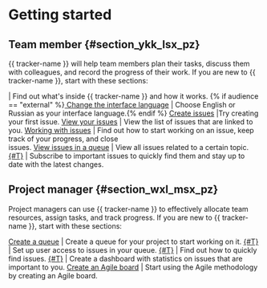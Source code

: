 # Getting started

## Team member {#section_ykk_lsx_pz}

{{ tracker-name }} will help team members plan their tasks, discuss them with colleagues, and record the progress of their work. If you are new to {{ tracker-name }}, start with these sections:

| Find out what's inside {{ tracker-name }} and how it works.
{% if audience == "external" %}[ Change the interface language]( enable-tracker.md#choose-language)  | Choose English or Russian as your interface language.{% endif %}
[Create issues](user/create-ticket.md) |Try creating your first issue.
[View your issues](user/my-tickets.md) | View the list of issues that are linked to you.
[Working with issues](user/ticket-in-progress.md) | Find out how to start working on an issue, keep track of your progress, and close<br/> issues.
[View issues in a queue](user/queue.md) | View all issues related to a certain topic.
[{#T}](user/subscribe.md) | Subscribe to important issues to quickly find them and stay up to date with the latest changes.

## Project manager {#section_wxl_msx_pz}

Project managers can use {{ tracker-name }} to effectively allocate team resources, assign tasks, and track progress. If you are new to {{ tracker-name }}, start with these sections:

[Create a queue](manager/create-queue.md) | Create a queue for your project to start working on it.
[{#T}](manager/queue-access.md) | Set up user access to issues in your queue.
[{#T}](user/filters.md) | Find out how to quickly find issues.
[{#T}](user/dashboard.md) | Create a dashboard with statistics on issues that are important to you.
[Create an Agile board](manager/create-agile-board.md) | Start using the Agile methodology by creating an Agile board.